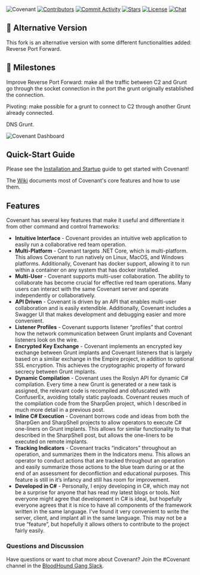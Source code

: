 ![Covenant](https://raw.githubusercontent.com/wiki/cobbr/Covenant/covenant.png)
[![Contributors](https://img.shields.io/github/contributors/cobbr/Covenant)](https://github.com/cobbr/Covenant/graphs/contributors)
[![Commit Activity](https://img.shields.io/github/commit-activity/w/cobbr/covenant)](https://github.com/cobbr/Covenant/graphs/commit-activity)
[![Stars](https://img.shields.io/github/stars/cobbr/Covenant)](https://github.com/cobbr/Covenant/stargazers)
[![License](https://img.shields.io/github/license/cobbr/Covenant)](https://github.com/cobbr/Covenant/blob/master/LICENSE)
[![Chat](https://img.shields.io/badge/chat-%23covenant-red)](https://bloodhoundgang.herokuapp.com/)

## 📌 Alternative Version

This fork is an alternative version with some different functionalities added: Reverse Port Forward.

## 📌 Milestones

Improve Reverse Port Forward: make all the traffic between C2 and Grunt go through the socket connection in the port the grunt originally established the connection.

Pivoting: make possible for a grunt to connect to C2 through another Grunt already connected.

DNS Grunt.

![Covenant Dashboard](https://github.com/cobbr/Covenant/wiki/images/covenant-gui-dashboard.png)

## Quick-Start Guide

Please see the [Installation and Startup](https://github.com/cobbr/Covenant/wiki/Installation-And-Startup) guide to get started with Covenant!

The [Wiki](https://github.com/cobbr/Covenant/wiki) documents most of Covenant's core features and how to use them.

## Features

Covenant has several key features that make it useful and differentiate it from other command and control frameworks:

* **Intuitive Interface** - Covenant provides an intuitive web application to easily run a collaborative red team operation.
* **Multi-Platform** - Covenant targets .NET Core, which is multi-platform. This allows Covenant to run natively on Linux, MacOS, and Windows platforms. Additionally, Covenant has docker support, allowing it to run within a container on any system that has docker installed.
* **Multi-User** - Covenant supports multi-user collaboration. The ability to collaborate has become crucial for effective red team operations. Many users can interact with the same Covenant server and operate independently or collaboratively.
* **API Driven** - Covenant is driven by an API that enables multi-user collaboration and is easily extendible. Additionally, Covenant includes a Swagger UI that makes development and debugging easier and more convenient.
* **Listener Profiles** - Covenant supports listener “profiles” that control how the network communication between Grunt implants and Covenant listeners look on the wire.
* **Encrypted Key Exchange** - Covenant implements an encrypted key exchange between Grunt implants and Covenant listeners that is largely based on a similar exchange in the Empire project, in addition to optional SSL encryption. This achieves the cryptographic property of forward secrecy between Grunt implants.
* **Dynamic Compilation** - Covenant uses the Roslyn API for dynamic C# compilation. Every time a new Grunt is generated or a new task is assigned, the relevant code is recompiled and obfuscated with ConfuserEx, avoiding totally static payloads. Covenant reuses much of the compilation code from the SharpGen project, which I described in much more detail in a previous post.
* **Inline C# Execution** - Covenant borrows code and ideas from both the SharpGen and SharpShell projects to allow operators to execute C# one-liners on Grunt implants. This allows for similar functionality to that described in the SharpShell post, but allows the one-liners to be executed on remote implants.
* **Tracking Indicators** - Covenant tracks “indicators” throughout an operation, and summarizes them in the Indicators menu. This allows an operator to conduct actions that are tracked throughout an operation and easily summarize those actions to the blue team during or at the end of an assessment for deconfliction and educational purposes. This feature is still in it’s infancy and still has room for improvement.
* **Developed in C#** - Personally, I enjoy developing in C#, which may not be a surprise for anyone that has read my latest blogs or tools. Not everyone might agree that development in C# is ideal, but hopefully everyone agrees that it is nice to have all components of the framework written in the same language. I’ve found it very convenient to write the server, client, and implant all in the same language. This may not be a true “feature”, but hopefully it allows others to contribute to the project fairly easily.

### Questions and Discussion

Have questions or want to chat more about Covenant? Join the #Covenant channel in the [BloodHound Gang Slack](https://bloodhoundgang.herokuapp.com/).
